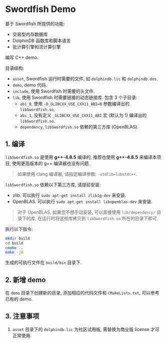# Swordfish Demo

基于 Swordfish 所提供的功能:

- 交易型内存数据库
- DolphinDB 函数库和脚本语言
- 批计算引擎和流计算引擎

编写 C++ demo.

目录结构:

- `asset`, Swordfish 运行时需要的文件, 如 `dolphindb.lic` 和 `dolphindb.dos`.
- `demo`, demo 代码.
- `include`, 使用 Swordfish 时需要的头文件.
- `lib`, 使用 Swordfish 时需要链接的动态链接库. 包含 3 个子目录:
    - `abi_0`, 使用 `-D_GLIBCXX_USE_CXX11_ABI=0` 参数编译出的 `libSwordfish.so`.
    - `abi_1`, 没有定义 `_GLIBCXX_USE_CXX11_ABI` 宏 (默认为 1) 编译出的 `libSwordfish.so`.
    - `dependency`, `libSwordfish.so` 依赖的第三方库 (OpenBLAS).

## 1. 编译

`libSwordfish.so` 是使用 **g++-4.8.5** 编译的, 推荐也使用 **g++-4.8.5** 来编译本项目, 使用更高版本的 g++ 编译器也没有问题.

> 如果使用 clang 编译器, 请指定编译参数: `-stdlib=libstdc++`.

`libSwordfish.so` 依赖以下第三方库, 请提前安装:

- zlib. 可以执行 `sudo apt-get install zlib1g-dev` 来安装.
- OpenBLAS. 可以执行 `sudo apt-get install libopenblas-dev` 来安装.

> 对于 OpenBLAS, 如果您不想手动安装, 可以直接使用 `lib/dependency/` 目录下的库, 在运行时将这些库拷贝到 `libSwordfish.so` 所在的目录下即可.

执行以下指令:

```bash
mkdir build
cd build
cmake ..
make -j8
```

生成的可执行文件在 `build/bin` 目录下.

## 2. 新增 demo

在 `demo` 目录下创建新的目录, 添加相应的代码文件和 `CMakeLists.txt`, 可以参考已有的 demo.

## 3. 注意事项

1. `asset` 目录下的 `dolphindb.lic` 为社区试用版, 需替换为商业版 license 才可正常使用.
